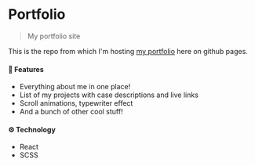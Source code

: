 # Portfolio
> My portfolio site

This is the repo from which I'm hosting <a href="https://asia-jankowska00.github.io/">my portfolio</a> here on github pages.

#### 🚀 Features
- Everything about me in one place!
- List of my projects with case descriptions and live links
- Scroll animations, typewriter effect
- And a bunch of other cool stuff!


#### ⚙️ Technology
- React
- SCSS
